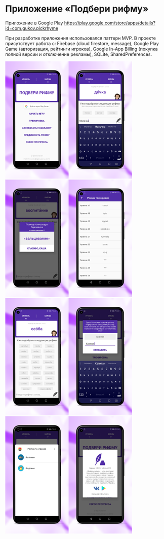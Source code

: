 # Приложение «Подбери рифму»
Приложение в Google Play https://play.google.com/store/apps/details?id=com.gukov.pickrhyme

При разработке приложения использовался паттерн MVP. В проекте присутствует работа с: Firebase (cloud firestore, message), Google Play Game (авторизация, рейтинги игроков), Google In-App Billing (покупка полной версии и отключение рекламы), SQLite, SharedPreferences.

<img src="/design/1_framed.png" width="200"><img src="/design/2_framed.png" width="200">
<img src="/design/3_framed.png" width="200"><img src="/design/4_framed.png" width="200">
<img src="/design/5_framed.png" width="200"><img src="/design/6_framed.png" width="200">
<img src="/design/7_framed.png" width="200"><img src="/design/8_framed.png" width="200">
